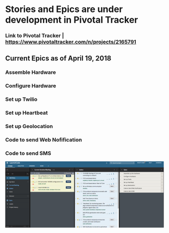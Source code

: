 # Stories and Epics are under development in Pivotal Tracker

### Link to Pivotal Tracker | https://www.pivotaltracker.com/n/projects/2165791

## Current Epics as of April 19, 2018
### Assemble Hardware
### Configure Hardware
### Set up Twilio
### Set up Heartbeat
### Set up Geolocation
### Code to send Web Nofification
### Code to send SMS




![PivotalTracker](Project2165791_April19.png)

